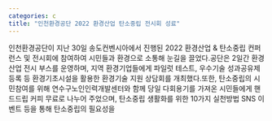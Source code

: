 ```yaml
---
categories: c
title: "인천환경공단 2022 환경산업 탄소중립 전시회 성료"
---
```

인천환경공단이 지난 30일 송도컨벤시아에서 진행된 2022 환경산업 & 탄소중립 컨퍼런스 및 전시회에 참여하여 시민들과 환경으로 소통해 눈길을 끌었다.공단은 2일간 환경산업 전시 부스를 운영하며, 지역 환경기업들에게 파일럿 테스트, 우수기술 성과공유제 등록 등 환경기초시설을 활용한 환경기술 지원 상담회를 개최했다.또한, 탄소중립의 시민참여를 위해 연수구노인인력개발센터와 함께 당일 다회용기를 가져온 시민들에게 핸드드립 커피 무료로 나누어 주었으며, 탄소중립 생활화를 위한 10가지 실천방법 SNS 이벤트 등을 통해 탄소중립의 필요성을